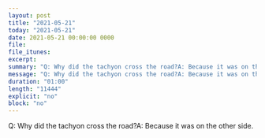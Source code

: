 ```yaml
---
layout: post
title: "2021-05-21"
today: "2021-05-21"
date: 2021-05-21 00:00:00 0000
file:
file_itunes:
excerpt:
summary: "Q: Why did the tachyon cross the road?A: Because it was on the other side."
message: "Q: Why did the tachyon cross the road?A: Because it was on the other side."
duration: "01:00"
length: "11444"
explicit: "no"
block: "no"
---
```

Q: Why did the tachyon cross the road?A: Because it was on the other side.

